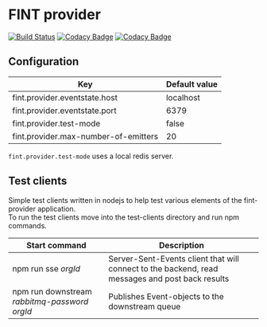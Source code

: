 # FINT provider

[![Build Status](https://travis-ci.org/FINTprosjektet/fint-provider.svg?branch=master)](https://travis-ci.org/FINTprosjektet/fint-provider)
[![Codacy Badge](https://api.codacy.com/project/badge/Grade/1b8e2b2813394091b02048f6db310547)](https://www.codacy.com/app/FINT/fint-provider?utm_source=github.com&amp;utm_medium=referral&amp;utm_content=FINTprosjektet/fint-provider&amp;utm_campaign=Badge_Grade)
[![Codacy Badge](https://api.codacy.com/project/badge/Coverage/1b8e2b2813394091b02048f6db310547)](https://www.codacy.com/app/FINT/fint-provider?utm_source=github.com&utm_medium=referral&utm_content=FINTprosjektet/fint-provider&utm_campaign=Badge_Coverage)

## Configuration

| Key | Default value |
|-----|---------------|
| fint.provider.eventstate.host | localhost |
| fint.provider.eventstate.port | 6379 |
| fint.provider.test-mode | false |
| fint.provider.max-number-of-emitters | 20 |

`fint.provider.test-mode` uses a local redis server.

## Test clients

Simple test clients written in nodejs to help test various elements of the fint-provider application.  
To run the test clients move into the test-clients directory and run npm commands.

| Start command | Description |
|---------------|-------------|
| npm run sse *orgId* | Server-Sent-Events client that will connect to the backend, read messages and post back results |
| npm run downstream *rabbitmq-password* *orgId* | Publishes Event-objects to the downstream queue |